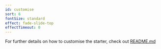 ```yaml
---
id: customise
sort: 6
fontSize: standard
effect: fade-slide-top
effectTimeout: 0
---
```


For further details on how to customise the starter, check out [README.md](https://github.com/gerbilsinspace/abell-design/blob/master/README.md)
